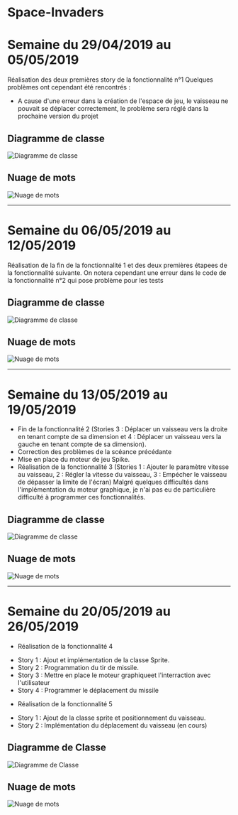 # Space-Invaders
# Semaine du 29/04/2019 au 05/05/2019

Réalisation des deux premières story de la fonctionnalité n°1
Quelques problèmes ont cependant été rencontrés :
 - A cause d'une erreur dans la création de l'espace de jeu, le vaisseau ne pouvait se déplacer correctement, le problème sera réglé dans la prochaine version du projet

## Diagramme de classe
![Diagramme de classe](https://user-images.githubusercontent.com/49199936/57296368-2a316e80-70cd-11e9-873c-e0501af9c9be.png)

## Nuage de mots
![Nuage de mots](https://user-images.githubusercontent.com/49199936/57296457-58af4980-70cd-11e9-9983-39a596b5c53f.png)

---

# Semaine du 06/05/2019 au 12/05/2019

Réalisation de la fin de la fonctionnalité 1 et des deux premières étapees de la fonctionnalité suivante. On notera cependant une erreur dans le code de la fonctionnalité n°2 qui pose problème pour les tests

## Diagramme de classe
![Diagramme de classe](https://user-images.githubusercontent.com/49199936/57770921-b0733380-7711-11e9-9942-b4208f7e9b28.png)

## Nuage de mots
![Nuage de mots](https://user-images.githubusercontent.com/49199936/57770951-bf59e600-7711-11e9-8f01-d19bb8cbb857.png)

---

# Semaine du 13/05/2019 au 19/05/2019

- Fin de la fonctionnalité 2 (Stories 3 : Déplacer un vaisseau vers la droite en tenant compte de sa dimension et 4 : Déplacer un vaisseau vers la gauche en tenant compte de sa dimension).
- Correction des problèmes de la scéance précédante
- Mise en place du moteur de jeu Spike.
- Réalisation de la fonctionnalité 3 (Stories 1 : Ajouter le paramètre vitesse au vaisseau, 2 : Régler la vitesse du vaisseau, 3 : Empécher le vaisseau de dépasser la limite de l'écran)
Malgré quelques difficultés dans l'implémentation du moteur graphique, je n'ai pas eu de particulière difficulté à programmer ces fonctionnalités.

## Diagramme de classe
![Diagramme de classe](https://user-images.githubusercontent.com/49199936/58098886-c170e880-7bda-11e9-8b52-f5b5e1beea48.png)

## Nuage de mots
![Nuage de mots](https://user-images.githubusercontent.com/49199936/58098952-e2393e00-7bda-11e9-8beb-e14731875f12.png)

---

# Semaine du 20/05/2019 au 26/05/2019

* Réalisation de la fonctionnalité 4
 - Story 1 : Ajout et implémentation de la classe Sprite.
 - Story 2 : Programmation du tir de missile.
 - Story 3 : Mettre en place le moteur graphiqueet l'interraction avec l'utilisateur
 - Story 4 : Programmer le déplacement du missile
* Réalisation de la fonctionnalité 5
 - Story 1 : Ajout de la classe sprite et positionnement du vaisseau.
 - Story 2 : Implémentation du déplacement du vaisseau (en cours)
 
 ## Diagramme de Classe
 ![Diagramme de Classe](https://user-images.githubusercontent.com/49199936/58416788-05ed0000-8083-11e9-8bb0-1f19ff68c08f.png)
 
 ## Nuage de mots
 ![Nuage de mots](https://user-images.githubusercontent.com/49199936/58416827-2ae17300-8083-11e9-8c75-5dd6cd3b6bdb.png)
